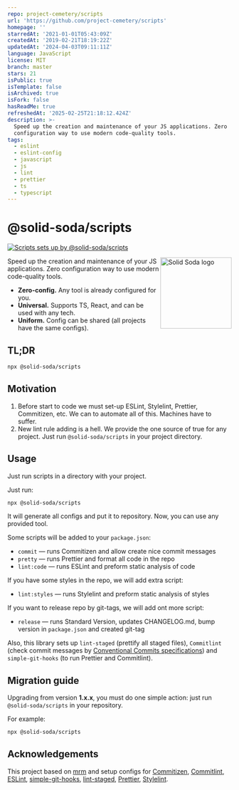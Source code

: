 ```yaml
---
repo: project-cemetery/scripts
url: 'https://github.com/project-cemetery/scripts'
homepage: ''
starredAt: '2021-01-01T05:43:09Z'
createdAt: '2019-02-21T18:19:22Z'
updatedAt: '2024-04-03T09:11:11Z'
language: JavaScript
license: MIT
branch: master
stars: 21
isPublic: true
isTemplate: false
isArchived: true
isFork: false
hasReadMe: true
refreshedAt: '2025-02-25T21:18:12.424Z'
description: >-
  Speed up the creation and maintenance of your JS applications. Zero
  configuration way to use modern code-quality tools.
tags:
  - eslint
  - eslint-config
  - javascript
  - js
  - lint
  - prettier
  - ts
  - typescript
---
```


# @solid-soda/scripts

[![Scripts sets up by @solid-soda/scripts](https://img.shields.io/static/v1?label=@solid-soda/scripts&color=75ddf4)](https://github.com/solid-soda/scripts)

<img src="https://raw.githubusercontent.com/solid-soda/assets/master/logo.png" align="right"
     alt="Solid Soda logo" width="160" height="160">

Speed up the creation and maintenance of your JS applications. Zero configuration way to use modern code-quality tools.

- **Zero-config.** Any tool is already configured for you.
- **Universal.** Supports TS, React, and can be used with any tech.
- **Uniform.** Config can be shared (all projects have the same configs).

## TL;DR

```sh
npx @solid-soda/scripts
```

## Motivation

1. Before start to code we must set-up ESLint, Stylelint, Prettier, Commitizen, etc. We can to automate all of this. Machines have to suffer.
2. New lint rule adding is a hell. We provide the one source of true for any project. Just run `@solid-soda/scripts` in your project directory.

## Usage

Just run scripts in a directory with your project.

Just run:

```sh
npx @solid-soda/scripts
```

It will generate all configs and put it to repository. Now, you can use any provided tool.

Some scripts will be added to your `package.json`:

- `commit` — runs Commitizen and allow create nice commit messages
- `pretty` — runs Prettier and format all code in the repo
- `lint:code` — runs ESLint and preform static analysis of code

If you have some styles in the repo, we will add extra script:

- `lint:styles` — runs Stylelint and preform static analysis of styles

If you want to release repo by git-tags, we will add ont more script:

- `release` — runs Standard Version, updates CHANGELOG.md, bump version in `package.json` and created git-tag

Also, this library sets up `lint-staged` (prettify all staged files), `Commitlint` (check commit messages by [Conventional Commits specifications](https://www.conventionalcommits.org/en/v1.0.0-beta.2/#specification)) and `simple-git-hooks` (to run Prettier and Commitlint).

## Migration guide

Upgrading from version **1.x.x**, you must do one simple action: just run `@solid-soda/scripts` in your repository.

For example:

```sh
npx @solid-soda/scripts
```

## Acknowledgements

This project based on [mrm](https://github.com/sapegin/mrm) and setup configs for [Commitizen](http://commitizen.github.io/cz-cli/), [Commitlint](https://commitlint.js.org/#/), [ESLint](https://eslint.org), [simple-git-hooks](https://github.com/toplenboren/simple-git-hooks), [lint-staged](https://github.com/okonet/lint-staged), [Prettier](https://prettier.io), [Stylelint](https://stylelint.io).

